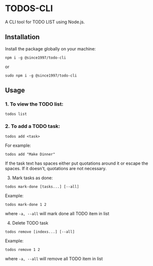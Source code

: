# TODOS-CLI

A CLI tool for TODO LIST using Node.js.

## Installation

Install the package globally on your machine:

```
npm i -g @since1997/todo-cli
```
or 
```
sudo npm i -g @since1997/todo-cli
```

## Usage

### 1. To view the TODO list:

```
todos list
```

### 2. To add a TODO task:

```
todos add <task>
```

For example:

```
todos add "Make Dinner"
```

If the task text has spaces either put quotations around it or escape the spaces. If it doesn't, quotations are not necessary.

3. Mark tasks as done:

```
todos mark-done [tasks...] [--all]
```

Example:

```
todos mark-done 1 2
```

where `-a, --all` will mark done all TODO item in list

4. Delete TODO task

```
todos remove [indexs...] [--all]
```

Example: 

```
todos remove 1 2
```

where `-a, --all` will remove all TODO item in list